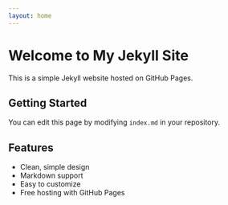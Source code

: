 ```yaml
---
layout: home
---
```


# Welcome to My Jekyll Site

This is a simple Jekyll website hosted on GitHub Pages.

## Getting Started

You can edit this page by modifying `index.md` in your repository.

## Features

- Clean, simple design
- Markdown support
- Easy to customize
- Free hosting with GitHub Pages

